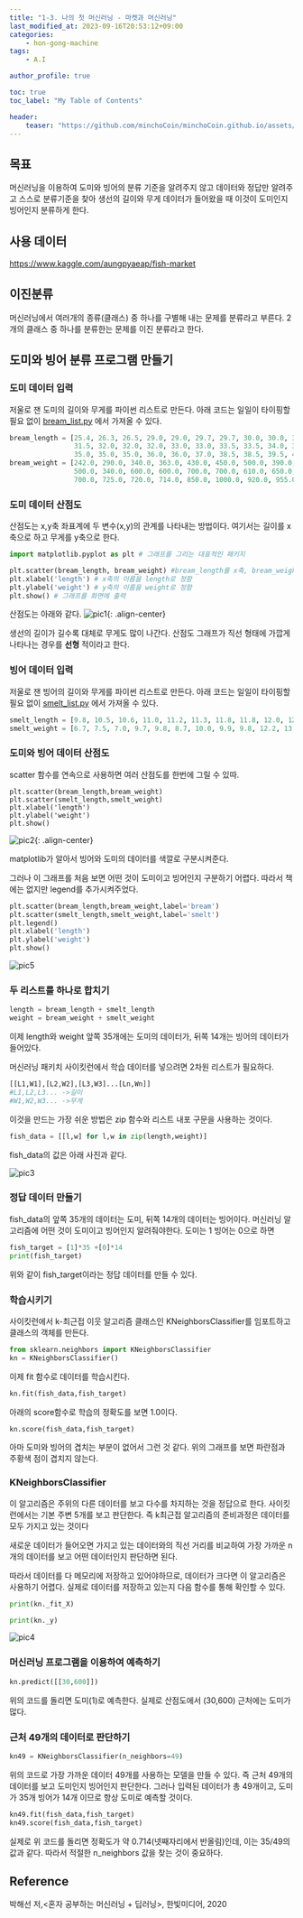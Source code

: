 ```yaml
---
title: "1-3. 나의 첫 머신러닝 - 마켓과 머신러닝"
last_modified_at: 2023-09-16T20:53:12+09:00
categories:
    - hon-gong-machine
tags:
    - A.I

author_profile: true

toc: true
toc_label: "My Table of Contents"

header:
    teaser: "https://github.com/minchoCoin/minchoCoin.github.io/assets/62372650/7bafedaf-f2e2-45b8-a62b-87d566c0238c"
---
```


## 목표
머신러닝을 이용하여 도미와 빙어의 분류 기준을 알려주지 않고 데이터와 정답만 알려주고 스스로 분류기준을 찾아 생선의 길이와 무게 데이터가 들어왔을 때 이것이
도미인지 빙어인지 분류하게 한다.

## 사용 데이터
https://www.kaggle.com/aungpyaeap/fish-market

## 이진분류
머신러닝에서 여러개의 종류(클래스) 중 하나를 구별해 내는 문제를 분류라고 부른다. 2개의 클래스 중 하나를 분류한는 문제를 이진 분류라고 한다.

## 도미와 빙어 분류 프로그램 만들기

### 도미 데이터 입력
저울로 잰 도미의 길이와 무게를 파이썬 리스트로 만든다. 아래 코드는 일일이 타이핑할 필요 없이
[bream_list.py](https://gist.github.com/rickiepark/b37d04a95a42ef6757e4a99214d61697 "bream_list.py") 에서 가져올 수 있다.
```py
bream_length = [25.4, 26.3, 26.5, 29.0, 29.0, 29.7, 29.7, 30.0, 30.0, 30.7, 31.0, 31.0, 
                31.5, 32.0, 32.0, 32.0, 33.0, 33.0, 33.5, 33.5, 34.0, 34.0, 34.5, 35.0, 
                35.0, 35.0, 35.0, 36.0, 36.0, 37.0, 38.5, 38.5, 39.5, 41.0, 41.0]
bream_weight = [242.0, 290.0, 340.0, 363.0, 430.0, 450.0, 500.0, 390.0, 450.0, 500.0, 475.0, 500.0, 
                500.0, 340.0, 600.0, 600.0, 700.0, 700.0, 610.0, 650.0, 575.0, 685.0, 620.0, 680.0, 
                700.0, 725.0, 720.0, 714.0, 850.0, 1000.0, 920.0, 955.0, 925.0, 975.0, 950.0]

```
### 도미 데이터 산점도
산점도는 x,y축 좌표계에 두 변수(x,y)의 관계를 나타내는 방법이다.
여기서는 길이를 x축으로 하고 무게를 y축으로 한다.
```py
import matplotlib.pyplot as plt # 그래프를 그리는 대표적인 패키지

plt.scatter(bream_length, bream_weight) #bream_length를 x축, bream_weight를 y축으로하여 산점도를 그림
plt.xlabel('length') # x축의 이름을 length로 정함
plt.ylabel('weight') # y축의 이름을 weight로 정함
plt.show() # 그래프를 화면에 출력
```
산점도는 아래와 같다.
![pic1](https://github.com/minchoCoin/minchoCoin.github.io/assets/62372650/965d7b88-04e7-4116-9c02-5537fc31f853){: .align-center}

생선의 길이가 길수록 대체로 무게도 많이 나간다. 산점도 그래프가 직선 형태에 가깝게 나타나는 경우를 **선형** 적이라고 한다.

### 빙어 데이터 입력

저울로 잰 빙어의 길이와 무게를 파이썬 리스트로 만든다. 아래 코드는 일일이 타이핑할 필요 없이
[smelt_list.py](https://gist.github.com/rickiepark/1e89fe2a9d4ad92bc9f073163c9a37a7 "smelt_list.py") 에서 가져올 수 있다.
```py
smelt_length = [9.8, 10.5, 10.6, 11.0, 11.2, 11.3, 11.8, 11.8, 12.0, 12.2, 12.4, 13.0, 14.3, 15.0]
smelt_weight = [6.7, 7.5, 7.0, 9.7, 9.8, 8.7, 10.0, 9.9, 9.8, 12.2, 13.4, 12.2, 19.7, 19.9]
```

### 도미와 빙어 데이터 산점도
scatter 함수를 연속으로 사용하면 여러 산점도를 한번에 그릴 수 있따.

```
plt.scatter(bream_length,bream_weight)
plt.scatter(smelt_length,smelt_weight)
plt.xlabel('length')
plt.ylabel('weight')
plt.show()
```
![pic2](https://github.com/minchoCoin/minchoCoin.github.io/assets/62372650/7bafedaf-f2e2-45b8-a62b-87d566c0238c){: .align-center}

matplotlib가 알아서 빙어와 도미의 데이터를 색깔로 구분시켜준다.

그러나 이 그래프를 처음 보면 어떤 것이 도미이고 빙어인지 구분하기 어렵다. 따라서 책에는 없지만 legend를 추가시켜주었다.

```py
plt.scatter(bream_length,bream_weight,label='bream')
plt.scatter(smelt_length,smelt_weight,label='smelt')
plt.legend()
plt.xlabel('length')
plt.ylabel('weight')
plt.show()
```
![pic5](https://github.com/minchoCoin/minchoCoin.github.io/assets/62372650/b5c78727-7b34-450e-b7ff-134bb7c30985)

### 두 리스트를 하나로 합치기

```python
length = bream_length + smelt_length
weight = bream_weight + smelt_weight
```
이제 length와 weight 앞쪽 35개에는 도미의 데이터가, 뒤쪽 14개는 빙어의 데이터가 들어있다.

머신러닝 패키치 사이킷런에서 학습 데이터를 넣으려면 2차원 리스트가 필요하다.
```py
[[L1,W1],[L2,W2],[L3,W3]...[Ln,Wn]]
#L1,L2,L3... ->길이
#W1,W2,W3... ->무게
```

이것을 만드는 가장 쉬운 방법은 zip 함수와 리스트 내포 구문을 사용하는 것이다.

```py
fish_data = [[l,w] for l,w in zip(length,weight)]
```
fish_data의 값은 아래 사진과 같다.

![pic3](https://github.com/minchoCoin/minchoCoin.github.io/assets/62372650/d8a8c262-9e00-4872-b459-2d535a073be1)

### 정답 데이터 만들기

fish_data의 앞쪽 35개의 데이터는 도미, 뒤쪽 14개의 데이터는 빙어이다. 머신러닝 알고리즘에 어떤 것이 도미이고 빙어인지 알려줘야한다. 도미는 1 빙어는 0으로 하면

```py
fish_target = [1]*35 +[0]*14
print(fish_target)
```
위와 같이 fish_target이라는 정답 데이터를 만들 수 있다.

### 학습시키기
사이킷런에서 k-최근접 이웃 알고리즘 클래스인 KNeighborsClassifier를 임포트하고 클래스의 객체를 만든다.

```py
from sklearn.neighbors import KNeighborsClassifier
kn = KNeighborsClassifier() 
```
이제 fit 함수로 데이터를 학습시킨다.
```py
kn.fit(fish_data,fish_target)
```

아래의 score함수로 학습의 정확도를 보면 1.0이다.
```py
kn.score(fish_data,fish_target)
```
아마 도미와 빙어의 겹치는 부분이 없어서 그런 것 같다. 위의 그래프를 보면 파란점과 주황색 점이 겹치지 않는다.
### KNeighborsClassifier
이 알고리즘은 주위의 다른 데이터를 보고 다수를 차지하는 것을 정답으로 한다. 사이킷런에서는 기본 주변 5개를 보고 판단한다.
즉 k최근접 알고리즘의 준비과정은 데이터를 모두 가지고 있는 것이다

새로운 데이터가 들어오면 가지고 있는 데이터와의 직선 거리를 비교하여 가장 가까운 n개의 데이터를 보고 어떤 데이터인지 판단하면 된다.

따라서 데이터를 다 메모리에 저장하고 있어야하므로, 데이터가 크다면 이 알고리즘은 사용하기 어렵다.
실제로 데이터를 저장하고 있는지 다음 함수를 통해 확인할 수 있다.

```py
print(kn._fit_X)
```
```py
print(kn._y)
```
![pic4](https://github.com/minchoCoin/minchoCoin.github.io/assets/62372650/a8b641fa-58a4-4efe-bc4a-2abeadfb45ff)

### 머신러닝 프로그램을 이용하여 예측하기

```py
kn.predict([[30,600]])
```
위의 코드를 돌리면 도미(1)로 예측한다. 실제로 산점도에서 (30,600)
근처에는 도미가 많다.

### 근처 49개의 데이터로 판단하기
```py
kn49 = KNeighborsClassifier(n_neighbors=49)
```
위의 코드로 가장 가까운 데이터 49개를 사용하는 모델을 만들 수 있다.
즉 근처 49개의 데이터를 보고 도미인지 빙어인지 판단한다. 그러나 입력된 데이터가 총 49개이고, 도미가 35개 빙어가 14개 이므로 항상 도미로 예측할 것이다.

```py
kn49.fit(fish_data,fish_target)
kn49.score(fish_data,fish_target)
```
실제로 위 코드를 돌리면 정확도가 약 0.714(넷째자리에서 반올림)인데,
이는 35/49의 값과 같다. 따라서 적절한 n_neighbors 값을 찾는 것이 중요하다.

## Reference

박해선 저,<혼자 공부하는 머신러닝 + 딥러닝>, 한빛미디어, 2020